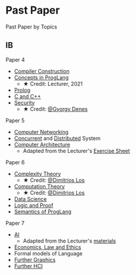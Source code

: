 # Past Paper

Past Paper by Topics

## IB

Paper 4

- [Compiler Construction](./Ref/IBCompiler/Compiler.pdf)
- [Concepts in ProgLang](./Ref/PastPaper/ConceptsPL.pdf)
  - ★ Credit: Lecturer, 2021
- [Prolog](./Ref/IBProlog/Prolog.pdf)
- [C and C++](./Ref/PastPaper/c_cpp.pdf)
- [Security](./Ref/PastPaper/Security.pdf)
  - ★ Credit: [@Gyorgy Denes](https://gdenes.com/)

Paper 5

- [Computer Networking](./Ref/PastPaper/Networking.pdf)
- [Concurrent](./Ref/PastPaper/Concurrent.pdf) and [Distributed](./Ref/PastPaper/Distributed.pdf) System
- [Computer Architecture](./Ref/PastPaper/Arch.pdf)
  - Adapted from the Lecturer's [Exercise Sheet](https://www.cl.cam.ac.uk/teaching/2324/IntComArch/materials.html)
  
Paper 6

- [Complexity Theory](./Ref/IBComplexityTheory/Past%20Paper%20by%20Topics.pdf)
  - ★ Credit: [@Dimitrios Los](https://dimitrioslos.com/sups/)
- [Computation Theory](./Ref/IBCompTheory/Past%20Paper%20by%20Topics.pdf)
  - ★ Credit: [@Dimitrios Los](https://dimitrioslos.com/supervisions/)
- [Data Science](./Ref/IBDataSci/DataSci.pdf)
- [Logic and Proof](./Ref/PastPaper/LogicProof.pdf)
- [Semantics of ProgLang](./Ref/IBSemantics/Semantics.pdf)

Paper 7
- [AI](./Ref/PastPaper/AI.pdf)
  - Adapted from the Lecturer's [materials](https://www.cl.cam.ac.uk/teaching/2324/ArtInt/materials.html)
- [Economics, Law and Ethics](./Ref/PastPaper/ELE.pdf)
- Formal models of Language
- [Further Graphics](./Ref/IBFGraphics/Further%20Graphics.pdf)
- [Further HCI](./Ref/PastPaper/FHCI.pdf)
